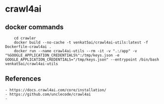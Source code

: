 # crawl4ai

## docker commands
```
    cd crawler
	docker build --no-cache -t venkat5ai/crawl4ai-utils:latest -f Dockerfile-crawl4ai .
	docker run --name crawl4ai-utils --rm -it -v ".:/app" -v "%GOOGLE_APPLICATION_CREDENTIALS%":/tmp/keys.json -e GOOGLE_APPLICATION_CREDENTIALS="/tmp/keys.json" --entrypoint /bin/bash  venkat5ai/crawl4ai-utils
```

## References
    - https://docs.crawl4ai.com/core/installation/
    - https://github.com/unclecode/crawl4ai
    - 
